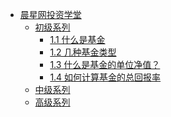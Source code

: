 - [晨星网投资学堂]()
    - [初级系列]()
        - [1.1 什么是基金](Docs/初级系列/什么是基金.md)
        - [1.2 几种基金类型](Docs/初级系列/几种基金类型.md)
        - [1.3 什么是基金的单位净值？](Docs/初级系列/什么是基金的单位净值.md)
        - [1.4 如何计算基金的总回报率](Docs/初级系列/如何计算基金的总回报率.md)
    - [中级系列]()
    - [高级系列]()